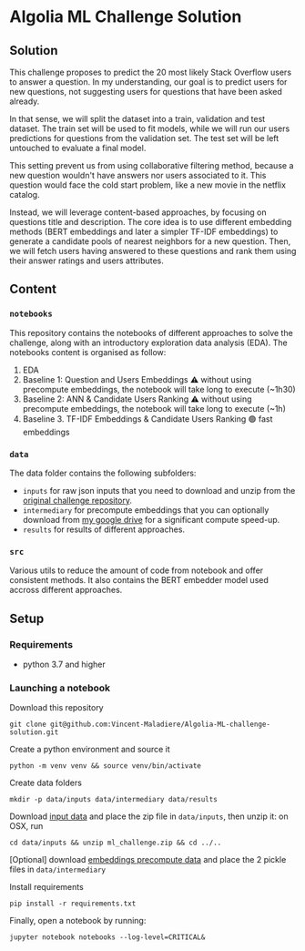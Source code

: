 # Algolia ML Challenge Solution

## Solution

This challenge proposes to predict the 20 most likely Stack Overflow users to answer a question. In my understanding, our goal is to predict users for new questions, not suggesting users for questions that have been asked already.

In that sense, we will split the dataset into a train, validation and test dataset. The train set will be used to fit models, while we will run our users predictions for questions from the validation set. The test set will be left untouched to evaluate a final model. 

This setting prevent us from using collaborative filtering method, because a new question wouldn't have answers nor users associated to it. This question would face the cold start problem, like a new movie in the netflix catalog.

Instead, we will leverage content-based approaches, by focusing on questions title and description. The core idea is to use different embedding methods (BERT embeddings and later a simpler TF-IDF embeddings) to generate a candidate pools of nearest neighbors for a new question. Then, we will fetch users having answered to these questions and rank them using their answer ratings and users attributes.

## Content

### `notebooks`

This repository contains the notebooks of different approaches to solve the challenge, along with an introductory exploration data analysis (EDA). The notebooks content is organised as follow:
1. EDA
2. Baseline 1: Question and Users Embeddings ⚠️ without using precompute embeddings, the notebook will take long to execute (~1h30)
3. Baseline 2: ANN & Candidate Users Ranking ⚠️ without using precompute embeddings, the notebook will take long to execute (~1h)
4. Baseline 3. TF-IDF Embeddings & Candidate Users Ranking 🟢 fast embeddings

### `data`

The data folder contains the following subfolders:
- `inputs` for raw json inputs that you need to download and unzip from the [original challenge repository](https://github.com/algolia/ML-challenge).
- `intermediary` for precompute embeddings that you can optionally download from [my google drive](https://drive.google.com/drive/folders/1H2vRzdrCJNiuiSxXDHbQGe-aYkuriC3r?usp=sharing) for a significant compute speed-up.
- `results` for results of different approaches.

### `src`

Various utils to reduce the amount of code from notebook and offer consistent methods. It also contains the BERT embedder model used accross different approaches.


## Setup

### Requirements
- python 3.7 and higher

### Launching a notebook

Download this repository
```shell
git clone git@github.com:Vincent-Maladiere/Algolia-ML-challenge-solution.git
```

Create a python environment and source it
```shell
python -m venv venv && source venv/bin/activate
```

Create data folders
```
mkdir -p data/inputs data/intermediary data/results
```

Download [input data](https://drive.google.com/file/d/1CUcfl3JX8TNYABn2JRIPQozT0oqdqqOy/view) and place the zip file in `data/inputs`, then unzip it:
on OSX, run
```
cd data/inputs && unzip ml_challenge.zip && cd ../..
```

[Optional] download [embeddings precompute data](https://drive.google.com/drive/folders/1H2vRzdrCJNiuiSxXDHbQGe-aYkuriC3r?usp=sharing) and place the 2 pickle files in `data/intermediary`


Install requirements
```
pip install -r requirements.txt
```

Finally, open a notebook by running:
```
jupyter notebook notebooks --log-level=CRITICAL&
```

